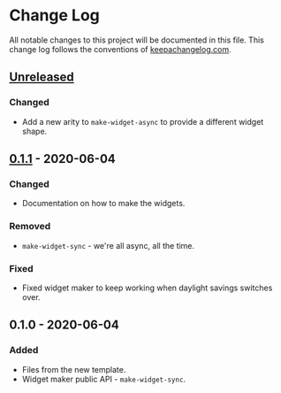# Change Log
All notable changes to this project will be documented in this file. This change log follows the conventions of [keepachangelog.com](http://keepachangelog.com/).

## [Unreleased]
### Changed
- Add a new arity to `make-widget-async` to provide a different widget shape.

## [0.1.1] - 2020-06-04
### Changed
- Documentation on how to make the widgets.

### Removed
- `make-widget-sync` - we're all async, all the time.

### Fixed
- Fixed widget maker to keep working when daylight savings switches over.

## 0.1.0 - 2020-06-04
### Added
- Files from the new template.
- Widget maker public API - `make-widget-sync`.

[Unreleased]: https://github.com/your-name/myfirstproject/compare/0.1.1...HEAD
[0.1.1]: https://github.com/your-name/myfirstproject/compare/0.1.0...0.1.1
